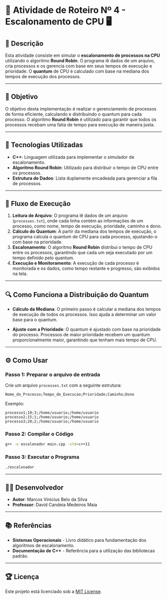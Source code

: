 
# 🚀 **Atividade de Roteiro Nº 4 - Escalonamento de CPU** 🖥️

## 📝 **Descrição**
Esta atividade consiste em simular o **escalonamento de processos na CPU** utilizando o algoritmo **Round Robin**. O programa lê dados de um arquivo, cria processos e os gerencia com base em seus tempos de execução e prioridade. O **quantum** de CPU é calculado com base na mediana dos tempos de execução dos processos.

---

## 📄 **Objetivo**
O objetivo desta implementação é realizar o gerenciamento de processos de forma eficiente, calculando e distribuindo o quantum para cada processo. O algoritmo **Round Robin** é utilizado para garantir que todos os processos recebam uma fatia de tempo para execução de maneira justa.

---

## 🔧 **Tecnologias Utilizadas**

- **C++**: Linguagem utilizada para implementar o simulador de escalonamento.
- **Algoritmo Round Robin**: Utilizado para distribuir o tempo de CPU entre os processos.
- **Estrutura de Dados**: Lista duplamente encadeada para gerenciar a fila de processos.

---

## 🚦 **Fluxo de Execução**

1. **Leitura de Arquivo**: O programa lê dados de um arquivo (`processes.txt`), onde cada linha contém as informações de um processo, como nome, tempo de execução, prioridade, caminho e dono.
2. **Cálculo do Quantum**: A partir da mediana dos tempos de execução, o programa calcula o quantum de CPU para cada processo, ajustando-o com base na prioridade.
3. **Escalonamento**: O algoritmo **Round Robin** distribui o tempo de CPU entre os processos, garantindo que cada um seja executado por um tempo definido pelo quantum.
4. **Execução e Monitoramento**: A execução de cada processo é monitorada e os dados, como tempo restante e progresso, são exibidos na tela.

---

## 🔍 **Como Funciona a Distribuição do Quantum**

- **Cálculo da Mediana**: O primeiro passo é calcular a mediana dos tempos de execução de todos os processos. Isso ajuda a determinar um valor base para o quantum.
  
- **Ajuste com a Prioridade**: O quantum é ajustado com base na prioridade do processo. Processos de maior prioridade recebem um quantum proporcionalmente maior, garantindo que tenham mais tempo de CPU.

---

## ⚙️ **Como Usar**

### Passo 1: Preparar o arquivo de entrada

Crie um arquivo `processes.txt` com a seguinte estrutura:

```
Nome_do_Processo;Tempo_de_Execucao;Prioridade;Caminho;Dono
```

Exemplo:
```
processo1;10;3;/home/usuario;/home/usuario
processo2;15;1;/home/usuario;/home/usuario
processo3;20;2;/home/usuario;/home/usuario
```

### Passo 2: Compilar o Código

```bash
g++ -o escalonador main.cpp -std=c++11
```

### Passo 3: Executar o Programa

```bash
./escalonador
```

---

## 🧑‍💻 **Desenvolvedor**

- **Autor**: Marcos Vinicius Belo da Silva
- **Professor**: David Candeia Medeiros Maia

---

## 📚 **Referências**

- **Sistemas Operacionais** - Livro didático para fundamentação dos algoritmos de escalonamento.
- **Documentação de C++** - Referência para a utilização das bibliotecas padrão.

---

## 🏆 **Licença**

Este projeto está licenciado sob a [MIT License](LICENSE).
